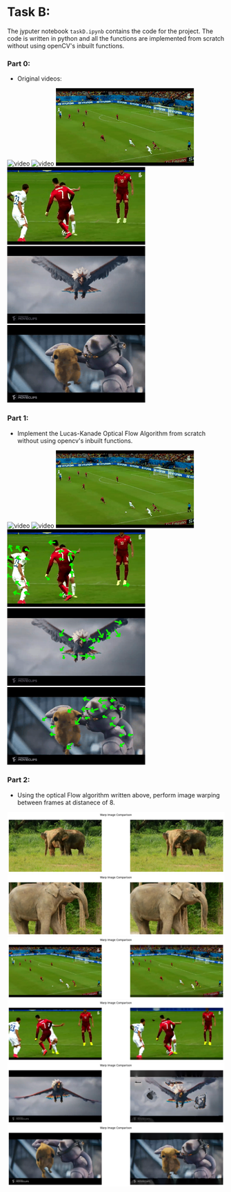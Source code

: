 # Task B:
The jyputer notebook `taskD.ipynb` contains the code for the project. The code is written in python and all the functions are implemented from scratch without using openCV's inbuilt functions.

### Part 0:
- Original videos:

![video](results/original/1.gif)
![video](results/original/2.gif)
![video](results/original/3.gif)
![video](results/original/5.gif)  
![video](results/original/6.gif)
![video](results/original/7.gif)

### Part 1:
- Implement the Lucas-Kanade Optical Flow Algorithm from scratch without using opencv's inbuilt functions.

![video](results/flow/1.gif)
![video](results/flow/2.gif)
![video](results/flow/3.gif)
![video](results/flow/5.gif)  
![video](results/flow/6.gif)
![video](results/flow/7.gif)

### Part 2:
- Using the optical Flow algorithm written above, perform image warping between frames at distanece of 8.

![alt text](results/warp/1.png)
![alt text](results/warp/2.png)
![alt text](results/warp/3.png)
![alt text](results/warp/5.png)
![alt text](results/warp/6.png)
![alt text](results/warp/7.png)
